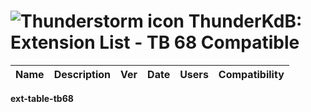 # ![Thunderstorm icon](../../rep-resources/Thunderbird-icon.png) ThunderKdB: Extension List - TB 68 Compatible


| Name | Description | Ver | Date | Users | Compatibility |
|---|---|---|---|---|---|
__ext-table-tb68__



